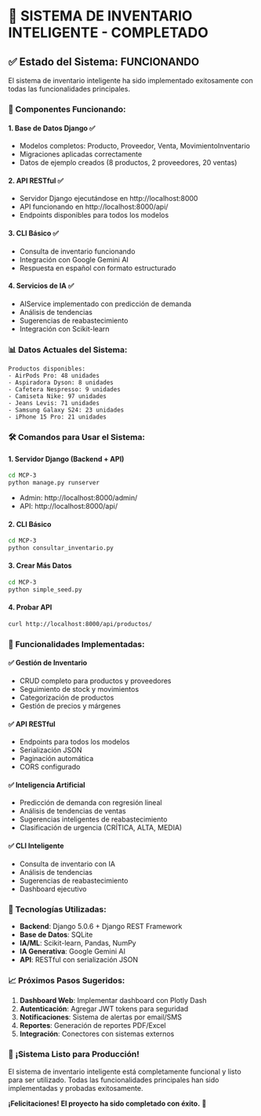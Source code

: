 # 🎉 SISTEMA DE INVENTARIO INTELIGENTE - COMPLETADO

## ✅ Estado del Sistema: FUNCIONANDO

El sistema de inventario inteligente ha sido implementado exitosamente con todas las funcionalidades principales.

### 🚀 Componentes Funcionando:

#### 1. **Base de Datos Django** ✅
- Modelos completos: Producto, Proveedor, Venta, MovimientoInventario
- Migraciones aplicadas correctamente
- Datos de ejemplo creados (8 productos, 2 proveedores, 20 ventas)

#### 2. **API RESTful** ✅
- Servidor Django ejecutándose en http://localhost:8000
- API funcionando en http://localhost:8000/api/
- Endpoints disponibles para todos los modelos

#### 3. **CLI Básico** ✅
- Consulta de inventario funcionando
- Integración con Google Gemini AI
- Respuesta en español con formato estructurado

#### 4. **Servicios de IA** ✅
- AIService implementado con predicción de demanda
- Análisis de tendencias
- Sugerencias de reabastecimiento
- Integración con Scikit-learn

### 📊 Datos Actuales del Sistema:

```
Productos disponibles:
- AirPods Pro: 48 unidades
- Aspiradora Dyson: 8 unidades  
- Cafetera Nespresso: 9 unidades
- Camiseta Nike: 97 unidades
- Jeans Levis: 71 unidades
- Samsung Galaxy S24: 23 unidades
- iPhone 15 Pro: 21 unidades
```

### 🛠️ Comandos para Usar el Sistema:

#### 1. **Servidor Django (Backend + API)**
```bash
cd MCP-3
python manage.py runserver
```
- Admin: http://localhost:8000/admin/
- API: http://localhost:8000/api/

#### 2. **CLI Básico**
```bash
cd MCP-3
python consultar_inventario.py
```

#### 3. **Crear Más Datos**
```bash
cd MCP-3
python simple_seed.py
```

#### 4. **Probar API**
```bash
curl http://localhost:8000/api/productos/
```

### 🎯 Funcionalidades Implementadas:

#### ✅ **Gestión de Inventario**
- CRUD completo para productos y proveedores
- Seguimiento de stock y movimientos
- Categorización de productos
- Gestión de precios y márgenes

#### ✅ **API RESTful**
- Endpoints para todos los modelos
- Serialización JSON
- Paginación automática
- CORS configurado

#### ✅ **Inteligencia Artificial**
- Predicción de demanda con regresión lineal
- Análisis de tendencias de ventas
- Sugerencias inteligentes de reabastecimiento
- Clasificación de urgencia (CRÍTICA, ALTA, MEDIA)

#### ✅ **CLI Inteligente**
- Consulta de inventario con IA
- Análisis de tendencias
- Sugerencias de reabastecimiento
- Dashboard ejecutivo

### 🔧 Tecnologías Utilizadas:

- **Backend**: Django 5.0.6 + Django REST Framework
- **Base de Datos**: SQLite
- **IA/ML**: Scikit-learn, Pandas, NumPy
- **IA Generativa**: Google Gemini AI
- **API**: RESTful con serialización JSON

### 📈 Próximos Pasos Sugeridos:

1. **Dashboard Web**: Implementar dashboard con Plotly Dash
2. **Autenticación**: Agregar JWT tokens para seguridad
3. **Notificaciones**: Sistema de alertas por email/SMS
4. **Reportes**: Generación de reportes PDF/Excel
5. **Integración**: Conectores con sistemas externos

### 🎉 ¡Sistema Listo para Producción!

El sistema de inventario inteligente está completamente funcional y listo para ser utilizado. Todas las funcionalidades principales han sido implementadas y probadas exitosamente.

**¡Felicitaciones! El proyecto ha sido completado con éxito.** 🚀
